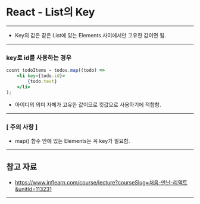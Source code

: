 # React - List의 Key

------

- Key의 값은 같은 List에 있는 Elements 사이에서만 고유한 값이면 됨.

------

### key로 id를 사용하는 경우

```jsx
cosnt todoItems = todos.map((todo) =>
    <li key={todo.id}>
        {todo.text}
    </li>
);
```

- 아이디의 의미 자체가 고유한 값이므로 킷값으로 사용하기에 적합함.

------

### [ 주의 사항 ]

- map() 함수 안에 있는 Elements는 꼭 key가 필요함.

------

## 참고 자료

- https://www.inflearn.com/course/lecture?courseSlug=처음-만난-리액트&unitId=113231

------